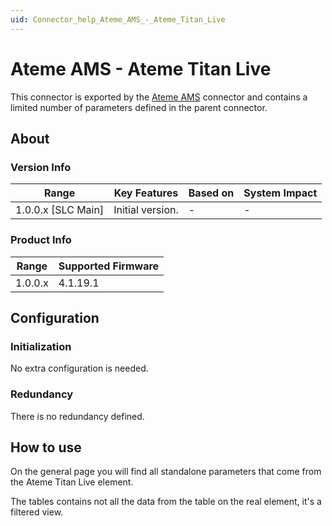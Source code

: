 ```yaml
---
uid: Connector_help_Ateme_AMS_-_Ateme_Titan_Live
---
```


# Ateme AMS - Ateme Titan Live

This connector is exported by the [Ateme AMS](xref:Connector_help_Ateme_AMS) connector and contains a limited number of parameters defined in the parent connector.

## About

### Version Info

| **Range**            | **Key Features** | **Based on** | **System Impact** |
|----------------------|------------------|--------------|-------------------|
| 1.0.0.x \[SLC Main\] | Initial version. | \-           | \-                |

### Product Info

| **Range** | **Supported Firmware** |
|-----------|------------------------|
| 1.0.0.x   | 4.1.19.1               |

## Configuration

### Initialization

No extra configuration is needed.

### Redundancy

There is no redundancy defined.

## How to use

On the general page you will find all standalone parameters that come from the Ateme Titan Live element.

The tables contains not all the data from the table on the real element, it's a filtered view.
